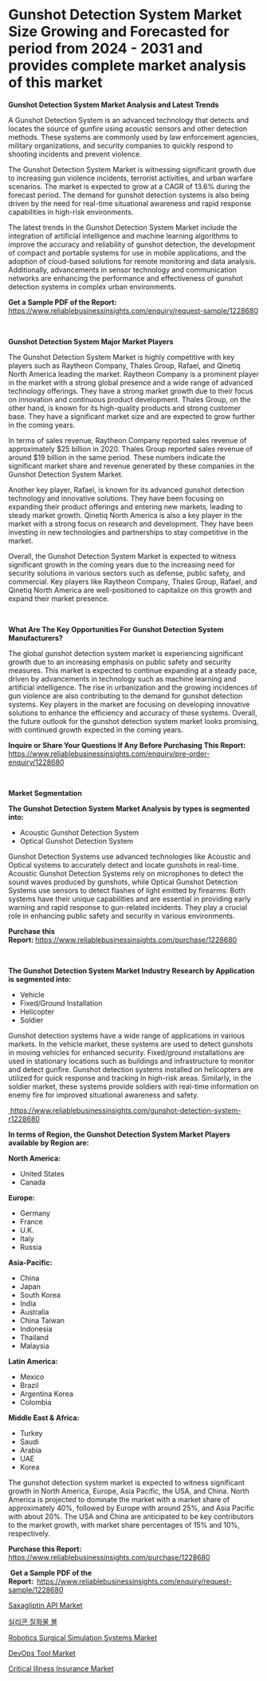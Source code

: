 <p><h1>Gunshot Detection System Market Size Growing and Forecasted for period from 2024 - 2031 and provides complete market analysis of this market</h1></p><p><strong>Gunshot Detection System Market Analysis and Latest Trends</strong></p>
<p><p>A Gunshot Detection System is an advanced technology that detects and locates the source of gunfire using acoustic sensors and other detection methods. These systems are commonly used by law enforcement agencies, military organizations, and security companies to quickly respond to shooting incidents and prevent violence.</p><p>The Gunshot Detection System Market is witnessing significant growth due to increasing gun violence incidents, terrorist activities, and urban warfare scenarios. The market is expected to grow at a CAGR of 13.6% during the forecast period. The demand for gunshot detection systems is also being driven by the need for real-time situational awareness and rapid response capabilities in high-risk environments.</p><p>The latest trends in the Gunshot Detection System Market include the integration of artificial intelligence and machine learning algorithms to improve the accuracy and reliability of gunshot detection, the development of compact and portable systems for use in mobile applications, and the adoption of cloud-based solutions for remote monitoring and data analysis. Additionally, advancements in sensor technology and communication networks are enhancing the performance and effectiveness of gunshot detection systems in complex urban environments.</p></p>
<p><strong>Get a Sample PDF of the Report:&nbsp;</strong> <a href="https://www.reliablebusinessinsights.com/enquiry/request-sample/1228680">https://www.reliablebusinessinsights.com/enquiry/request-sample/1228680</a></p>
<p>&nbsp;</p>
<p><strong>Gunshot Detection System Major Market Players</strong></p>
<p><p>The Gunshot Detection System Market is highly competitive with key players such as Raytheon Company, Thales Group, Rafael, and Qinetiq North America leading the market. Raytheon Company is a prominent player in the market with a strong global presence and a wide range of advanced technology offerings. They have a strong market growth due to their focus on innovation and continuous product development. Thales Group, on the other hand, is known for its high-quality products and strong customer base. They have a significant market size and are expected to grow further in the coming years.</p><p>In terms of sales revenue, Raytheon Company reported sales revenue of approximately $25 billion in 2020. Thales Group reported sales revenue of around $19 billion in the same period. These numbers indicate the significant market share and revenue generated by these companies in the Gunshot Detection System Market.</p><p>Another key player, Rafael, is known for its advanced gunshot detection technology and innovative solutions. They have been focusing on expanding their product offerings and entering new markets, leading to steady market growth. Qinetiq North America is also a key player in the market with a strong focus on research and development. They have been investing in new technologies and partnerships to stay competitive in the market.</p><p>Overall, the Gunshot Detection System Market is expected to witness significant growth in the coming years due to the increasing need for security solutions in various sectors such as defense, public safety, and commercial. Key players like Raytheon Company, Thales Group, Rafael, and Qinetiq North America are well-positioned to capitalize on this growth and expand their market presence.</p></p>
<p>&nbsp;</p>
<p><strong>What Are The Key Opportunities For Gunshot Detection System Manufacturers?</strong></p>
<p><p>The global gunshot detection system market is experiencing significant growth due to an increasing emphasis on public safety and security measures. This market is expected to continue expanding at a steady pace, driven by advancements in technology such as machine learning and artificial intelligence. The rise in urbanization and the growing incidences of gun violence are also contributing to the demand for gunshot detection systems. Key players in the market are focusing on developing innovative solutions to enhance the efficiency and accuracy of these systems. Overall, the future outlook for the gunshot detection system market looks promising, with continued growth expected in the coming years.</p></p>
<p><strong>Inquire or Share Your Questions If Any Before Purchasing This Report:</strong> <a href="https://www.reliablebusinessinsights.com/enquiry/pre-order-enquiry/1228680">https://www.reliablebusinessinsights.com/enquiry/pre-order-enquiry/1228680</a></p>
<p>&nbsp;</p>
<p><strong>Market Segmentation</strong></p>
<p><strong>The Gunshot Detection System Market Analysis by types is segmented into:</strong></p>
<p><ul><li>Acoustic Gunshot Detection System</li><li>Optical Gunshot Detection System</li></ul></p>
<p><p>Gunshot Detection Systems use advanced technologies like Acoustic and Optical systems to accurately detect and locate gunshots in real-time. Acoustic Gunshot Detection Systems rely on microphones to detect the sound waves produced by gunshots, while Optical Gunshot Detection Systems use sensors to detect flashes of light emitted by firearms. Both systems have their unique capabilities and are essential in providing early warning and rapid response to gun-related incidents. They play a crucial role in enhancing public safety and security in various environments.</p></p>
<p><strong>Purchase this Report:&nbsp;</strong><a href="https://www.reliablebusinessinsights.com/purchase/1228680">https://www.reliablebusinessinsights.com/purchase/1228680</a></p>
<p>&nbsp;</p>
<p><strong>The Gunshot Detection System Market Industry Research by Application is segmented into:</strong></p>
<p><ul><li>Vehicle</li><li>Fixed/Ground Installation</li><li>Helicopter</li><li>Soldier</li></ul></p>
<p><p>Gunshot detection systems have a wide range of applications in various markets. In the vehicle market, these systems are used to detect gunshots in moving vehicles for enhanced security. Fixed/ground installations are used in stationary locations such as buildings and infrastructure to monitor and detect gunfire. Gunshot detection systems installed on helicopters are utilized for quick response and tracking in high-risk areas. Similarly, in the soldier market, these systems provide soldiers with real-time information on enemy fire for improved situational awareness and safety.</p></p>
<p><a href="https://www.reliablebusinessinsights.com/gunshot-detection-system-r1228680">&nbsp;https://www.reliablebusinessinsights.com/gunshot-detection-system-r1228680</a></p>
<p><strong>In terms of Region, the Gunshot Detection System Market Players available by Region are:</strong></p>
<p>
    <p> <strong> North America: </strong>
        <ul>
            <li>United States</li>
            <li>Canada</li>
        </ul>
        </p> 
    <p> <strong> Europe: </strong>
        <ul>
            <li>Germany</li>
            <li>France</li>
            <li>U.K.</li>
            <li>Italy</li>
            <li>Russia</li>
        </ul>
        </p> 
    <p> <strong> Asia-Pacific: </strong>
        <ul>
            <li>China</li>
            <li>Japan</li>
            <li>South Korea</li>
            <li>India</li>
            <li>Australia</li>
            <li>China Taiwan</li>
            <li>Indonesia</li>
            <li>Thailand</li>
            <li>Malaysia</li>
        </ul>
        </p> 
    <p> <strong> Latin America: </strong>
        <ul>
            <li>Mexico</li>
            <li>Brazil</li>
            <li>Argentina Korea</li>
            <li>Colombia</li>
        </ul>
        </p> 
    <p> <strong> Middle East & Africa: </strong>
        <ul>
            <li>Turkey</li>
            <li>Saudi</li>
            <li>Arabia</li>
            <li>UAE</li>
            <li>Korea</li>
        </ul>
    </p>
    </p>
<p><p>The gunshot detection system market is expected to witness significant growth in North America, Europe, Asia Pacific, the USA, and China. North America is projected to dominate the market with a market share of approximately 40%, followed by Europe with around 25%, and Asia Pacific with about 20%. The USA and China are anticipated to be key contributors to the market growth, with market share percentages of 15% and 10%, respectively.</p></p>
<p><strong>Purchase this Report: </strong><a href="https://www.reliablebusinessinsights.com/purchase/1228680">https://www.reliablebusinessinsights.com/purchase/1228680</a></p>
<p>&nbsp;<strong>Get a Sample PDF of the Report:&nbsp;&nbsp;</strong><a href="https://www.reliablebusinessinsights.com/enquiry/request-sample/1228680">https://www.reliablebusinessinsights.com/enquiry/request-sample/1228680</a></p>
<p><strong></strong></p>
<p><p><a href="https://medium.com/@carol.alsopr44536/saxagliptin-api-market-outlook-and-forecast-from-2024-to-2031-efc606976fb1">Saxagliptin API Market</a></p><p><a href="https://medium.com/@gabrielblanda5656/%EC%8B%A4%EB%A6%AC%EC%BD%98-%EC%A7%88%ED%99%94%EB%AC%BC-%EB%B3%BC-%EC%8B%9C%EC%9E%A5-%EA%B7%9C%EB%AA%A8-%EC%8B%9C%EC%9E%A5-%EC%84%B8%EB%B6%84%ED%99%94-%EC%8B%9C%EC%9E%A5-%EB%8F%99%ED%96%A5-%EB%B0%8F-%EC%84%B1%EC%9E%A5-%EB%B6%84%EC%84%9D-%EC%98%88%EC%B8%A1-2031%EB%85%84%EA%B9%8C%EC%A7%80-131aed93bc8b">실리콘 질화물 볼</a></p><p><a href="https://medium.com/@nathan.skinner8798456/robotics-surgical-simulation-systems-industry-analysis-report-its-market-size-share-trends-by-ecf26af736e1">Robotics Surgical Simulation Systems Market</a></p><p><a href="https://github.com/brendafegmorris532/Market-Research-Report-List-1/blob/main/devops-tool-market.md">DevOps Tool Market</a></p><p><a href="https://github.com/angelajermaine/Market-Research-Report-List-4/blob/main/critical-illness-insurance-market.md">Critical Illness Insurance Market</a></p></p>